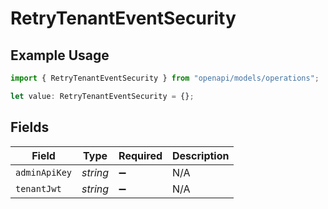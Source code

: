 # RetryTenantEventSecurity

## Example Usage

```typescript
import { RetryTenantEventSecurity } from "openapi/models/operations";

let value: RetryTenantEventSecurity = {};
```

## Fields

| Field              | Type               | Required           | Description        |
| ------------------ | ------------------ | ------------------ | ------------------ |
| `adminApiKey`      | *string*           | :heavy_minus_sign: | N/A                |
| `tenantJwt`        | *string*           | :heavy_minus_sign: | N/A                |
